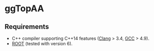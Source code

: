ggTopAA
=======

## Requirements

* C++ compiler supporting C++14 features ([Clang](http://clang.llvm.org/cxx_status.html) > 3.4, [GCC](https://gcc.gnu.org/projects/cxx-status.html) > 4.9).
* [ROOT](https://root.cern.ch) (tested with version 6).
